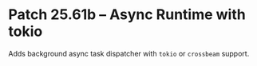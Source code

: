 # Patch 25.61b – Async Runtime with tokio

Adds background async task dispatcher with `tokio` or `crossbeam` support.
